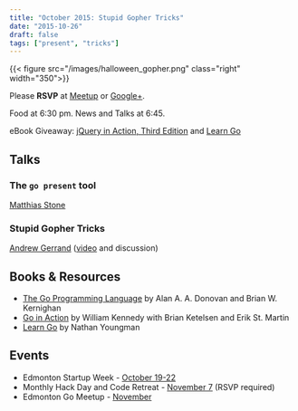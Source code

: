 ```yaml
---
title: "October 2015: Stupid Gopher Tricks"
date: "2015-10-26"
draft: false
tags: ["present", "tricks"]
---
```

{{< figure src="/images/halloween_gopher.png" class="right" width="350">}}

Please **RSVP** at [Meetup](https://www.meetup.com/startupedmonton/events/qfwsfhytnbjc/) or [Google+](https://plus.google.com/events/c7cpb2kri2gcqs6dhvfl8rb0ekk?authkey=CO-VhMGsvergcA).

Food at 6:30 pm. News and Talks at 6:45.

eBook Giveaway: [jQuery in Action, Third Edition](https://www.manning.com/books/jquery-in-action-third-edition) and [Learn Go](http://yng.mn/learngolang)

## Talks

### The `go present` tool

[Matthias Stone](https://twitter.com/MatthiasStone)

### Stupid Gopher Tricks

[Andrew Gerrand](https://twitter.com/enneff) ([video](https://www.youtube.com/watch?v=UECh7X07m6E) and discussion)

## Books & Resources

- [The Go Programming Language](http://www.gopl.io/) by Alan A. A. Donovan and Brian W. Kernighan
- [Go in Action](https://www.manning.com/books/go-in-action) by William Kennedy with Brian Ketelsen and Erik St. Martin
- [Learn Go](http://yng.mn/learngolang) by Nathan Youngman

## Events

- Edmonton Startup Week - [October 19-22](https://www.startupedmonton.com/edmonton-startup-week/)
- Monthly Hack Day and Code Retreat - [November 7](https://www.startupedmonton.com/new-events/2015/11/7/monthly-hack-day) (RSVP required)
- Edmonton Go Meetup - [November](/meetup/2015-11/)
